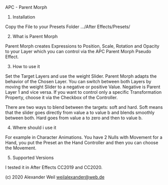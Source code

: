 APC - Parent Morph


1. Installation

Copy the File to your Presets Folder
  .../After Effects/Presets/
  

2. What is Parent Morph

Parent Morph creates Expressions to Position, Scale, Rotation and Opacity to your Layer which you can control via the APC Parent Morph Pseudo Effect.


3. How to use it

Set the Target Layers and use the weight Slider. Parent Morph adapts the behavior of the Chosen Layer. You can switch between both Layers by moving the weight Slider to a negative or positive Value. Negative is Parent Layer 1 and vice versa.
If you want to control only a specific Transformation Property, choose it via the Checkbox of the Controller.

There are two ways to blend between the targets: soft and hard. Soft means that the slider goes directly from value a to value b and blends smoothly between both. Hard goes from value a to zero and then to value b.


4. Where should i use it

For example in Character Animations. You have 2 Nulls with Movement for a Hand, you put the Preset an the Hand Controller and then you can choose the Movement. 


5. Supported Versions

I tested it in After Effects CC2019 and CC2020.


(c) 2020 Alexander Weil
weilalexander@web.de
